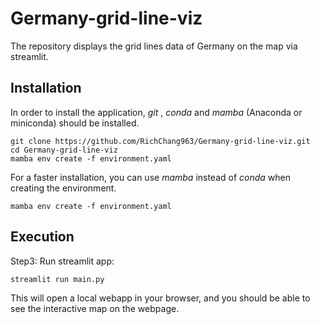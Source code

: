 <!--
-*- coding: utf-8 -*-
SPDX-FileCopyrightText: Sangeeta Mohanty, Yu-Chi Chang
SPDX-License-Identifier: MIT
-->
# Germany-grid-line-viz

The repository displays the grid lines data of Germany on the map via streamlit.


## Installation

In order to install the application, _git_ , _conda_ and _mamba_ (Anaconda or miniconda) should be installed. 

```
git clone https://github.com/RichChang963/Germany-grid-line-viz.git
cd Germany-grid-line-viz
mamba env create -f environment.yaml
```
For a faster installation, you can use _mamba_ instead of _conda_ when creating the environment.
```
mamba env create -f environment.yaml
```

## Execution

Step3: Run streamlit app:
```
streamlit run main.py
```
This will open a local webapp in your browser, and you should be able to see the interactive map on the webpage.

